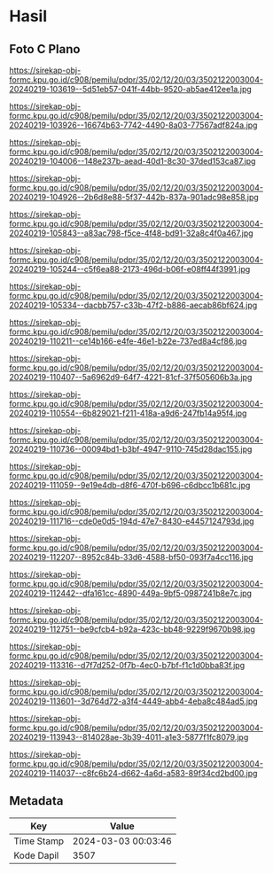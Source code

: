 # Hasil

## Foto C Plano

https://sirekap-obj-formc.kpu.go.id/c908/pemilu/pdpr/35/02/12/20/03/3502122003004-20240219-103619--5d51eb57-041f-44bb-9520-ab5ae412ee1a.jpg

https://sirekap-obj-formc.kpu.go.id/c908/pemilu/pdpr/35/02/12/20/03/3502122003004-20240219-103926--16674b63-7742-4490-8a03-77567adf824a.jpg

https://sirekap-obj-formc.kpu.go.id/c908/pemilu/pdpr/35/02/12/20/03/3502122003004-20240219-104006--148e237b-aead-40d1-8c30-37ded153ca87.jpg

https://sirekap-obj-formc.kpu.go.id/c908/pemilu/pdpr/35/02/12/20/03/3502122003004-20240219-104926--2b6d8e88-5f37-442b-837a-901adc98e858.jpg

https://sirekap-obj-formc.kpu.go.id/c908/pemilu/pdpr/35/02/12/20/03/3502122003004-20240219-105843--a83ac798-f5ce-4f48-bd91-32a8c4f0a467.jpg

https://sirekap-obj-formc.kpu.go.id/c908/pemilu/pdpr/35/02/12/20/03/3502122003004-20240219-105244--c5f6ea88-2173-496d-b06f-e08ff44f3991.jpg

https://sirekap-obj-formc.kpu.go.id/c908/pemilu/pdpr/35/02/12/20/03/3502122003004-20240219-105334--dacbb757-c33b-47f2-b886-aecab86bf624.jpg

https://sirekap-obj-formc.kpu.go.id/c908/pemilu/pdpr/35/02/12/20/03/3502122003004-20240219-110211--ce14b166-e4fe-46e1-b22e-737ed8a4cf86.jpg

https://sirekap-obj-formc.kpu.go.id/c908/pemilu/pdpr/35/02/12/20/03/3502122003004-20240219-110407--5a6962d9-64f7-4221-81cf-37f505606b3a.jpg

https://sirekap-obj-formc.kpu.go.id/c908/pemilu/pdpr/35/02/12/20/03/3502122003004-20240219-110554--6b829021-f211-418a-a9d6-247fb14a95f4.jpg

https://sirekap-obj-formc.kpu.go.id/c908/pemilu/pdpr/35/02/12/20/03/3502122003004-20240219-110736--00094bd1-b3bf-4947-9110-745d28dac155.jpg

https://sirekap-obj-formc.kpu.go.id/c908/pemilu/pdpr/35/02/12/20/03/3502122003004-20240219-111059--9e19e4db-d8f6-470f-b696-c6dbcc1b681c.jpg

https://sirekap-obj-formc.kpu.go.id/c908/pemilu/pdpr/35/02/12/20/03/3502122003004-20240219-111716--cde0e0d5-194d-47e7-8430-e4457124793d.jpg

https://sirekap-obj-formc.kpu.go.id/c908/pemilu/pdpr/35/02/12/20/03/3502122003004-20240219-112207--8952c84b-33d6-4588-bf50-093f7a4cc116.jpg

https://sirekap-obj-formc.kpu.go.id/c908/pemilu/pdpr/35/02/12/20/03/3502122003004-20240219-112442--dfa161cc-4890-449a-9bf5-0987241b8e7c.jpg

https://sirekap-obj-formc.kpu.go.id/c908/pemilu/pdpr/35/02/12/20/03/3502122003004-20240219-112751--be9cfcb4-b92a-423c-bb48-9229f9670b98.jpg

https://sirekap-obj-formc.kpu.go.id/c908/pemilu/pdpr/35/02/12/20/03/3502122003004-20240219-113316--d7f7d252-0f7b-4ec0-b7bf-f1c1d0bba83f.jpg

https://sirekap-obj-formc.kpu.go.id/c908/pemilu/pdpr/35/02/12/20/03/3502122003004-20240219-113601--3d764d72-a3f4-4449-abb4-4eba8c484ad5.jpg

https://sirekap-obj-formc.kpu.go.id/c908/pemilu/pdpr/35/02/12/20/03/3502122003004-20240219-113943--814028ae-3b39-4011-a1e3-5877f1fc8079.jpg

https://sirekap-obj-formc.kpu.go.id/c908/pemilu/pdpr/35/02/12/20/03/3502122003004-20240219-114037--c8fc6b24-d662-4a6d-a583-89f34cd2bd00.jpg


## Metadata

| Key        | Value               |
| ---------- | ------------------- |
| Time Stamp | 2024-03-03 00:03:46 |
| Kode Dapil | 3507                |



